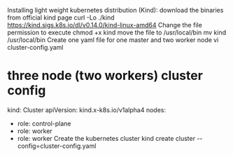 Installing light weight kubernetes distribution (Kind):
download the binaries from official kind page curl -Lo ./kind https://kind.sigs.k8s.io/dl/v0.14.0/kind-linux-amd64
Change the file permission to execute chmod +x kind
move the file to /usr/local/bin mv kind /usr/local/bin
Create one yaml file for one master and two worker node vi cluster-config.yaml
# three node (two workers) cluster config
kind: Cluster
apiVersion: kind.x-k8s.io/v1alpha4
nodes:
- role: control-plane
- role: worker
- role: worker
Create the kubernetes cluster kind create cluster --config=cluster-config.yaml

